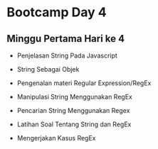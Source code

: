 # Bootcamp Day 4

## Minggu Pertama Hari ke 4

* Penjelasan String  Pada Javascript

* String Sebagai Objek

* Pengenalan materi Regular Expression/RegEx 

* Manipulasi String Menggunakan RegEx

* Pencarian String Menggunakan Regex

* Latihan Soal Tentang String dan RegEx

* Mengerjakan Kasus RegEx

